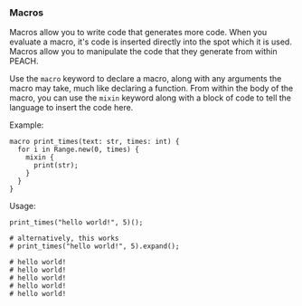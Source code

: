 ### Macros

Macros allow you to write code that generates more code. When you evaluate a macro,
it's code is inserted directly into the spot which it is used. Macros allow you to 
manipulate the code that they generate from within PEACH.

Use the `macro` keyword to declare a macro, along with any arguments the
macro may take, much like declaring a function. From within the body of
the macro, you can use the `mixin` keyword along with a block of code
to tell the language to insert the code here.

Example:
```
macro print_times(text: str, times: int) {
  for i in Range.new(0, times) {
    mixin {
      print(str);
    }
  }
}
```

Usage:
```
print_times("hello world!", 5)();

# alternatively, this works
# print_times("hello world!", 5).expand();

# hello world!
# hello world!
# hello world!
# hello world!
# hello world!
```
